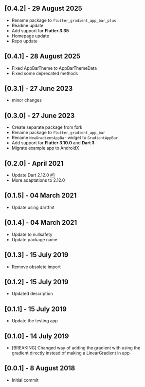 ## [0.4.2] - 29 August 2025
 - Rename package to `flutter_gradient_app_bar_plus`
 - Readme update
 - Add support for **Flutter 3.35**
 - Homepage update
 - Repo update

## [0.4.1] - 28 August 2025

 - Fixed AppBarTheme to AppBarThemeData
 - Fixed some deprecated methods

## [0.3.1] - 27 June 2023

 - minor changes

## [0.3.0] - 27 June 2023

 - Create separate package from fork
 - Rename package to `flutter_gradient_app_bar`
 - Rename `NewGradientAppBar` widget to `GradientAppBar`
 - Add support for **Flutter 3.10.0** and **Dart 3**
 - Migrate example app to AndroidX

## [0.2.0] - April 2021

 - Update Dart 2.12.0 [#1](https://github.com/GUIKAR741/NewGradientAppBar/pull/1)
 - More adaptations to 2.12.0

## [0.1.5] - 04 March 2021

 - Update using dartfmt

## [0.1.4] - 04 March 2021

 - Update to nullsafety
 - Update package name

## [0.1.3] - 15 July 2019

 - Remove obsolete import

## [0.1.2] - 15 July 2019

 - Updated description

## [0.1.1] - 15 July 2019

 - Update the testing app

## [0.1.0] - 14 July 2019

 - [BREAKING] Changed way of adding the gradient with using the gradient directly instead of making a LinearGradient in app

## [0.0.1] - 8 August 2018

 - Initial commit
